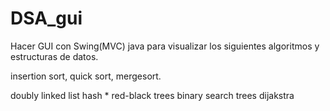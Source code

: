 # DSA_gui

Hacer GUI con Swing(MVC) java para visualizar los siguientes algoritmos y estructuras de datos.

insertion sort, quick sort, mergesort.

doubly linked list
hash *
red-black trees
binary search trees 
dijakstra